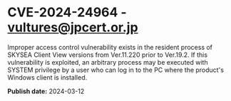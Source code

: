 # CVE-2024-24964 - vultures@jpcert.or.jp

Improper access control vulnerability exists in the resident process of SKYSEA Client View versions from Ver.11.220 prior to Ver.19.2. If this vulnerability is exploited, an arbitrary process may be executed with SYSTEM privilege by a user who can log in to the PC where the product's Windows client is installed.

**Publish date:** 2024-03-12
